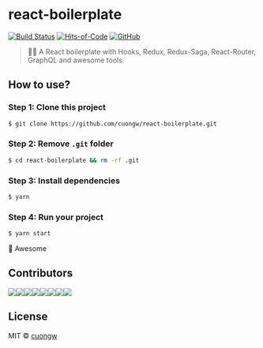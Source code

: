 ﻿# react-boilerplate

[![Build Status](https://travis-ci.org/cuongw/react-boilerplate.svg?branch=master)](https://travis-ci.org/cuongw/react-boilerplate)
[![Hits-of-Code](https://hitsofcode.com/github/cuongw/react-boilerplate)](https://hitsofcode.com/view/github/cuongw/react-boilerplate)
[![GitHub](https://img.shields.io/github/license/cuongw/react-boilerplate.svg)](https://github.com/cuongw/react-boilerplate/blob/master/LICENSE)

> 🎣🌳 A React boilerplate with Hooks, Redux, Redux-Saga, React-Router, GraphQL and awesome tools.

## How to use?

### Step 1: Clone this project

```sh
$ git clone https://github.com/cuongw/react-boilerplate.git
```

### Step 2: Remove `.git` folder

```sh
$ cd react-boilerplate && rm -rf .git
```

### Step 3: Install dependencies

```sh
$ yarn
```

### Step 4: Run your project

```sh
$ yarn start
```

🙌 Awesome

## Contributors

[![](https://sourcerer.io/fame/cuongw/cuongw/react-boilerplate/images/0)](https://sourcerer.io/fame/cuongw/cuongw/react-boilerplate/links/0)[![](https://sourcerer.io/fame/cuongw/cuongw/react-boilerplate/images/1)](https://sourcerer.io/fame/cuongw/cuongw/react-boilerplate/links/1)[![](https://sourcerer.io/fame/cuongw/cuongw/react-boilerplate/images/2)](https://sourcerer.io/fame/cuongw/cuongw/react-boilerplate/links/2)[![](https://sourcerer.io/fame/cuongw/cuongw/react-boilerplate/images/3)](https://sourcerer.io/fame/cuongw/cuongw/react-boilerplate/links/3)[![](https://sourcerer.io/fame/cuongw/cuongw/react-boilerplate/images/4)](https://sourcerer.io/fame/cuongw/cuongw/react-boilerplate/links/4)[![](https://sourcerer.io/fame/cuongw/cuongw/react-boilerplate/images/5)](https://sourcerer.io/fame/cuongw/cuongw/react-boilerplate/links/5)[![](https://sourcerer.io/fame/cuongw/cuongw/react-boilerplate/images/6)](https://sourcerer.io/fame/cuongw/cuongw/react-boilerplate/links/6)[![](https://sourcerer.io/fame/cuongw/cuongw/react-boilerplate/images/7)](https://sourcerer.io/fame/cuongw/cuongw/react-boilerplate/links/7)

## License

MIT © [cuongw](https://github.com/cuongw)
